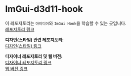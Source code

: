 # ImGui-d3d11-hook

이 레포지토리는 `아이디어`와 `ImGui Hook`을 학습할 수 있는 곳입니다.  
[레포지토리 링크](https://github.com/rdbo/ImGui-DirectX-11-Kiero-Hook)

**디자인(스타일) 관련 레포지토리:**  
[디자인(스타일) 링크](https://github.com/GraphicsProgramming/dear-imgui-styles)

**디자이너 레포지토리 및 웹 버전:**  
[디자이너 레포지토리 링크](https://github.com/Raais/ImStudio)  
[웹 버전 링크](https://raais.github.io/ImStudio)
